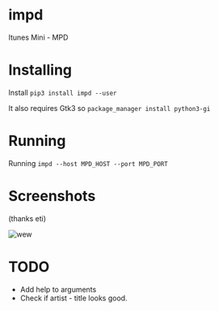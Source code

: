 # impd

Itunes Mini - MPD

# Installing

Install `pip3 install impd --user`

It also requires Gtk3 so `package_manager install python3-gi`

# Running

Running `impd --host MPD_HOST --port MPD_PORT`

# Screenshots

(thanks eti)

![wew](https://x.eti.tf/rQnOT.png)

# TODO

- Add help to arguments
- Check if artist - title looks good.
